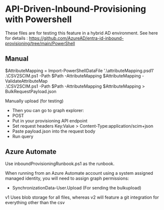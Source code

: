 # API-Driven-Inbound-Provisioning with Powershell 

These files are for testing this feature in a hybrid AD environment. See here for details : https://github.com/AzureAD/entra-id-inbound-provisioning/tree/main/PowerShell

## Manual

$AttributeMapping = Import-PowerShellDataFile '.\attributeMapping.psd1' \
.\CSV2SCIM.ps1 -Path $Path -AttributeMapping $AttributeMapping -ValidateAttributeMap \
.\CSV2SCIM.ps1 -Path $Path -AttributeMapping $AttributeMapping > BulkRequestPayload.json

Manually upload (for testing)

- Then you can go to graph explorer:
- POST
- Put in your provisioning API endpoint
- Set request headers Key:Value > Content-Type:application/scim+json
- Paste payload.json into the request body
- Run query

## Azure Automate 

Use inboundProvisioningRunbook.ps1 as the runbook. 

When running from an Azure Automate account using a system assigned managed identity, you will need to assign graph permissions:
 - SynchronizationData-User.Upload (For sending the bulkupload)

 v1 Uses blob storage for all files, whereas v2 will feature a git integration for everything other than the csv